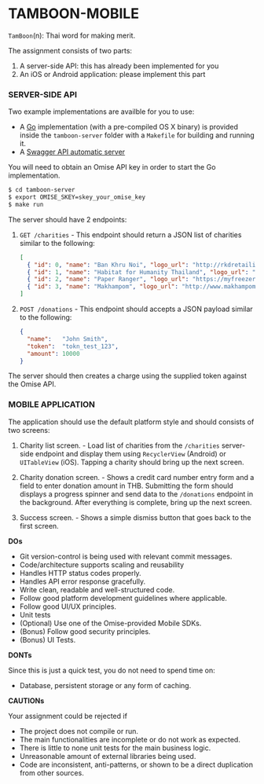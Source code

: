 # TAMBOON-MOBILE

`TamBoon`(n): Thai word for making merit. 

The assignment consists of two parts:
1. A server-side API: this has already been implemented for you
2. An iOS or Android application: please implement this part

### SERVER-SIDE API

Two example implementations are availble for you to use:

* A [Go](https://golang.org/) implementation (with a pre-compiled OS X binary) is provided
  inside the `tamboon-server` folder with a `Makefile` for building and running it.
* A [Swagger API automatic server](https://app.swaggerhub.com/apis/chakritw/tamboon-api/1.0.0)

You will need to obtain an Omise API key in order to start the Go implementation.

```sh
$ cd tamboon-server
$ export OMISE_SKEY=skey_your_omise_key
$ make run
```

The server should have 2 endpoints:

1. `GET /charities` - This endpoint should return a JSON list of charities similar to the
   following:

   ```json
   [
     { "id": 0, "name": "Ban Khru Noi", "logo_url": "http://rkdretailiq.com/news/img-corporate-baankrunoi.jpg" },
     { "id": 1, "name": "Habitat for Humanity Thailand", "logo_url": "http://www.adamandlianne.com/uploads/2/2/1/6/2216267/3231127.gif" },
     { "id": 2, "name": "Paper Ranger", "logo_url": "https://myfreezer.files.wordpress.com/2007/06/paperranger.jpg" },
     { "id": 3, "name": "Makhampom", "logo_url": "http://www.makhampom.net/makhampom/ppcms/uploads/UserFiles/Image/Thai/T14Publice/2554/January/Newyear/logoweb.jpg" }
   ]
   ```

2. `POST /donations` - This endpoint should accepts a JSON payload similar to the following:

   ```json
   {
     "name":   "John Smith",
     "token":  "tokn_test_123",
     "amount": 10000
   }
   ```
  The server should then creates a charge using the supplied token against the Omise API.


### MOBILE APPLICATION

The application should use the default platform style and should consists of two screens:

1. Charity list screen. - Load list of charities from the `/charities` server-side
   endpoint and display them using `RecyclerView` (Android) or `UITableView` (iOS). Tapping a
   charity should bring up the next screen.

2. Charity donation screen. - Shows a credit card number entry form and a field to enter
   donation amount in THB. Submitting the form should displays a progress spinner and send
   data to the `/donations` endpoint in the background. After everything is complete,
   bring up the next screen.

3. Success screen. - Shows a simple dismiss button that goes back to the first screen.

**DOs**

* Git version-control is being used with relevant commit messages.
* Code/architecture supports scaling and reusability
* Handles HTTP status codes properly.
* Handles API error response gracefully.
* Write clean, readable and well-structured code.
* Follow good platform development guidelines where applicable.
* Follow good UI/UX principles.
* Unit tests
* (Optional) Use one of the Omise-provided Mobile SDKs.
* (Bonus) Follow good security principles.
* (Bonus) UI Tests.

**DONTs**

Since this is just a quick test, you do not need to spend time on:

* Database, persistent storage or any form of caching.

**CAUTIONs**

Your assignment could be rejected if
* The project does not compile or run.
* The main functionalities are incomplete or do not work as expected.
* There is little to none unit tests for the main business logic.
* Unreasonable amount of external libraries being used.
* Code are inconsistent, anti-patterns, or shown to be a direct duplication from other sources.
